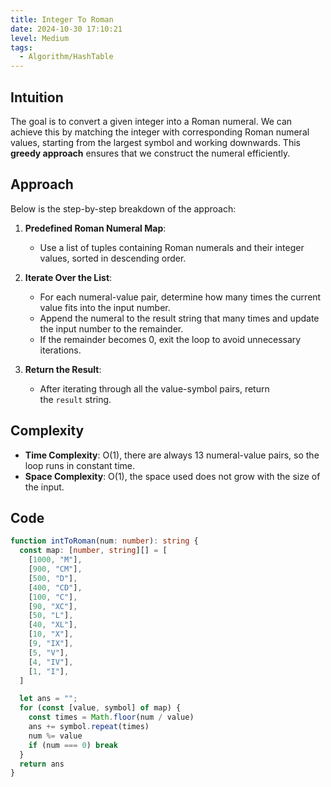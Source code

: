 ```yaml
---
title: Integer To Roman
date: 2024-10-30 17:10:21
level: Medium
tags:  
  - Algorithm/HashTable
---
```


## Intuition

The goal is to convert a given integer into a Roman numeral. We can achieve this by matching the integer with corresponding Roman numeral values, starting from the largest symbol and working downwards. This **greedy approach** ensures that we construct the numeral efficiently.

## Approach

Below is the step-by-step breakdown of the approach:

1. **Predefined Roman Numeral Map**:
	- Use a list of tuples containing Roman numerals and their integer values, sorted in descending order.

2. **Iterate Over the List**:
	- For each numeral-value pair, determine how many times the current value fits into the input number.
	- Append the numeral to the result string that many times and update the input number to the remainder.
	- If the remainder becomes 0, exit the loop to avoid unnecessary iterations.

3. **Return the Result**:
	- After iterating through all the value-symbol pairs, return the `result` string.

## Complexity

- **Time Complexity**: O(1), there are always 13 numeral-value pairs, so the loop runs in constant time.
- **Space Complexity**: O(1), the space used does not grow with the size of the input.

## Code

```typescript
function intToRoman(num: number): string {
  const map: [number, string][] = [
    [1000, "M"],
    [900, "CM"],
    [500, "D"],
    [400, "CD"],
    [100, "C"],
    [90, "XC"],
    [50, "L"],
    [40, "XL"],
    [10, "X"],
    [9, "IX"],
    [5, "V"],
    [4, "IV"],
    [1, "I"],
  ]

  let ans = "";
  for (const [value, symbol] of map) {
    const times = Math.floor(num / value)
    ans += symbol.repeat(times)
    num %= value
    if (num === 0) break
  }
  return ans
}
```
